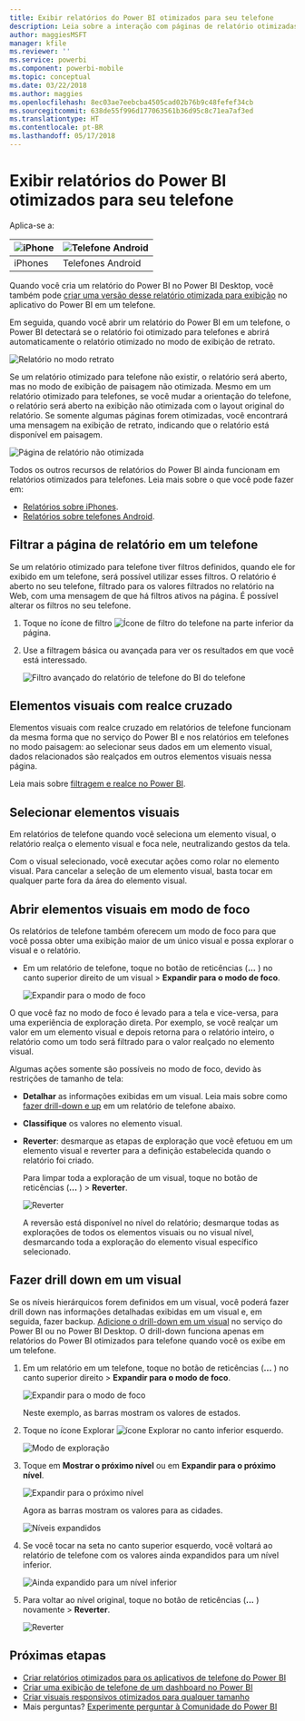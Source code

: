 ```yaml
---
title: Exibir relatórios do Power BI otimizados para seu telefone
description: Leia sobre a interação com páginas de relatório otimizadas para exibição em aplicativos do Power BI.
author: maggiesMSFT
manager: kfile
ms.reviewer: ''
ms.service: powerbi
ms.component: powerbi-mobile
ms.topic: conceptual
ms.date: 03/22/2018
ms.author: maggies
ms.openlocfilehash: 8ec03ae7eebcba4505cad02b76b9c48fefef34cb
ms.sourcegitcommit: 638de55f996d177063561b36d95c8c71ea7af3ed
ms.translationtype: HT
ms.contentlocale: pt-BR
ms.lasthandoff: 05/17/2018
---
```

# <a name="view-power-bi-reports-optimized-for-your-phone"></a>Exibir relatórios do Power BI otimizados para seu telefone

Aplica-se a:

| ![iPhone](media/mobile-apps-view-phone-report/ios-logo-40-px.png) | ![Telefone Android](media/mobile-apps-view-phone-report/android-logo-40-px.png) |
|:--- |:--- |
| iPhones |Telefones Android |

Quando você cria um relatório do Power BI no Power BI Desktop, você também pode [criar uma versão desse relatório otimizada para exibição](desktop-create-phone-report.md) no aplicativo do Power BI em um telefone.

Em seguida, quando você abrir um relatório do Power BI em um telefone, o Power BI detectará se o relatório foi otimizado para telefones e abrirá automaticamente o relatório otimizado no modo de exibição de retrato.

![Relatório no modo retrato](media/mobile-apps-view-phone-report/07-power-bi-phone-report-portrait.png)

Se um relatório otimizado para telefone não existir, o relatório será aberto, mas no modo de exibição de paisagem não otimizada. Mesmo em um relatório otimizado para telefones, se você mudar a orientação do telefone, o relatório será aberto na exibição não otimizada com o layout original do relatório. Se somente algumas páginas forem otimizadas, você encontrará uma mensagem na exibição de retrato, indicando que o relatório está disponível em paisagem.

![Página de relatório não otimizada](media/mobile-apps-view-phone-report/06-power-bi-phone-report-page-not-optimized.png)

Todos os outros recursos de relatórios do Power BI ainda funcionam em relatórios otimizados para telefones. Leia mais sobre o que você pode fazer em:

* [Relatórios sobre iPhones](mobile-reports-in-the-mobile-apps.md). 
* [Relatórios sobre telefones Android](mobile-reports-in-the-mobile-apps.md).

## <a name="filter-the-report-page-on-a-phone"></a>Filtrar a página de relatório em um telefone
Se um relatório otimizado para telefone tiver filtros definidos, quando ele for exibido em um telefone, será possível utilizar esses filtros. O relatório é aberto no seu telefone, filtrado para os valores filtrados no relatório na Web, com uma mensagem de que há filtros ativos na página. É possível alterar os filtros no seu telefone.

1. Toque no ícone de filtro ![Ícone de filtro do telefone](media/mobile-apps-view-phone-report/power-bi-phone-filter-icon.png) na parte inferior da página. 
2. Use a filtragem básica ou avançada para ver os resultados em que você está interessado.
   
    ![Filtro avançado do relatório de telefone do BI do telefone](media/mobile-apps-view-phone-report/power-bi-iphone-advanced-filter-toronto.gif)

## <a name="cross-highlight-visuals"></a>Elementos visuais com realce cruzado
Elementos visuais com realce cruzado em relatórios de telefone funcionam da mesma forma que no serviço do Power BI e nos relatórios em telefones no modo paisagem: ao selecionar seus dados em um elemento visual, dados relacionados são realçados em outros elementos visuais nessa página.

Leia mais sobre [filtragem e realce no Power BI](power-bi-reports-filters-and-highlighting.md).

## <a name="select-visuals"></a>Selecionar elementos visuais
Em relatórios de telefone quando você seleciona um elemento visual, o relatório realça o elemento visual e foca nele, neutralizando gestos da tela.

Com o visual selecionado, você executar ações como rolar no elemento visual. Para cancelar a seleção de um elemento visual, basta tocar em qualquer parte fora da área do elemento visual.

## <a name="open-visuals-in-focus-mode"></a>Abrir elementos visuais em modo de foco
Os relatórios de telefone também oferecem um modo de foco para que você possa obter uma exibição maior de um único visual e possa explorar o visual e o relatório.

* Em um relatório de telefone, toque no botão de reticências (**...** ) no canto superior direito de um visual > **Expandir para o modo de foco**.
  
    ![Expandir para o modo de foco](media/mobile-apps-view-phone-report/power-bi-phone-report-focus-mode.png)

O que você faz no modo de foco é levado para a tela e vice-versa, para uma experiência de exploração direta. Por exemplo, se você realçar um valor em um elemento visual e depois retorna para o relatório inteiro, o relatório como um todo será filtrado para o valor realçado no elemento visual.

Algumas ações somente são possíveis no modo de foco, devido às restrições de tamanho de tela:

* **Detalhar** as informações exibidas em um visual. Leia mais sobre como [fazer drill-down e up](mobile-apps-view-phone-report.md#drill-down-in-a-visual) em um relatório de telefone abaixo.
* **Classifique** os valores no elemento visual.
* **Reverter**: desmarque as etapas de exploração que você efetuou em um elemento visual e reverter para a definição estabelecida quando o relatório foi criado.
  
    Para limpar toda a exploração de um visual, toque no botão de reticências (**...** ) > **Reverter**.
  
    ![Reverter](media/mobile-apps-view-phone-report/power-bi-phone-report-revert-levels.png)
  
    A reversão está disponível no nível do relatório; desmarque todas as explorações de todos os elementos visuais ou no visual nível, desmarcando toda a exploração do elemento visual específico selecionado.   

## <a name="drill-down-in-a-visual"></a>Fazer drill down em um visual
Se os níveis hierárquicos forem definidos em um visual, você poderá fazer drill down nas informações detalhadas exibidas em um visual e, em seguida, fazer backup. [Adicione o drill-down em um visual](power-bi-visualization-drill-down.md) no serviço do Power BI ou no Power BI Desktop. O drill-down funciona apenas em relatórios do Power BI otimizados para telefone quando você os exibe em um telefone. 

1. Em um relatório em um telefone, toque no botão de reticências (**...** ) no canto superior direito > **Expandir para o modo de foco**.
   
    ![Expandir para o modo de foco](media/mobile-apps-view-phone-report/power-bi-phone-report-focus-mode.png)
   
    Neste exemplo, as barras mostram os valores de estados.
2. Toque no ícone Explorar ![ícone Explorar](media/mobile-apps-view-phone-report/power-bi-phone-report-explore-icon.png) no canto inferior esquerdo.
   
    ![Modo de exploração](media/mobile-apps-view-phone-report/power-bi-phone-report-explore-mode.png)
3. Toque em **Mostrar o próximo nível** ou em **Expandir para o próximo nível**.
   
    ![Expandir para o próximo nível](media/mobile-apps-view-phone-report/power-bi-phone-report-expand-levels.png)
   
    Agora as barras mostram os valores para as cidades.
   
    ![Níveis expandidos](media/mobile-apps-view-phone-report/power-bi-phone-report-expanded-levels.png)
4. Se você tocar na seta no canto superior esquerdo, você voltará ao relatório de telefone com os valores ainda expandidos para um nível inferior.
   
    ![Ainda expandido para um nível inferior](media/mobile-apps-view-phone-report/power-bi-back-to-phone-report-expanded-levels.png)
5. Para voltar ao nível original, toque no botão de reticências (**...** ) novamente > **Reverter**.
   
    ![Reverter](media/mobile-apps-view-phone-report/power-bi-phone-report-revert-levels.png)

## <a name="next-steps"></a>Próximas etapas
* [Criar relatórios otimizados para os aplicativos de telefone do Power BI](desktop-create-phone-report.md)
* [Criar uma exibição de telefone de um dashboard no Power BI](service-create-dashboard-mobile-phone-view.md)
* [Criar visuais responsivos otimizados para qualquer tamanho](desktop-create-responsive-visuals.md)
* Mais perguntas? [Experimente perguntar à Comunidade do Power BI](http://community.powerbi.com/)

